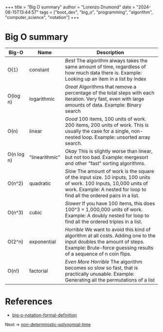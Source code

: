 +++
title = "Big O summary"
author = "Lorenzo Drumond"
date = "2024-08-15T13:44:57"
tags = ["boot_dev",  "big_o",  "programming",  "algorithm",  "computer_science",  "notation"]
+++


# Big O summary

| Big-O | Name | Description |
|-------|------|-------------|
| O(1) | constant | *Best* The algorithm always takes the same amount of time, regardless of how much data there is. Example: Looking up an item in a list by index |
| O(log n) | logarithmic | *Great* Algorithms that remove a percentage of the total steps with each iteration. Very fast, even with large amounts of data. Example: Binary search |
| O(n) | linear | *Good* 100 items, 100 units of work. 200 items, 200 units of work. This is usually the case for a single, non-nested loop. Example: unsorted array search. |
| O(n log n) | "linearithmic" | *Okay* This is slightly worse than linear, but not too bad. Example: mergesort and other "fast" sorting algorithms. |
| O(n^2) | quadratic | *Slow* The amount of work is the square of the input size. 10 inputs, 100 units of work. 100 Inputs, 10,000 units of work. Example: A nested for loop to find all the ordered pairs in a list. |
| O(n^3) | cubic | *Slower* If you have 100 items, this does 100^3 = 1,000,000 units of work. Example: A doubly nested for loop to find all the ordered triples in a list. |
| O(2^n) | exponential | *Horrible* We want to avoid this kind of algorithm at all costs. Adding one to the input doubles the amount of steps. Example: Brute-force guessing results of a sequence of n coin flips. |
| O(n!) | factorial | *Even More Horrible* The algorithm becomes so slow so fast, that is practically unusable. Example: Generating all the permutations of a list |

# References
- [big-o-notation-formal-definition](/wiki/big-o-notation-formal-definition/)

Next -> [non-deterministic-polynomial-time](/wiki/non-deterministic-polynomial-time/)
